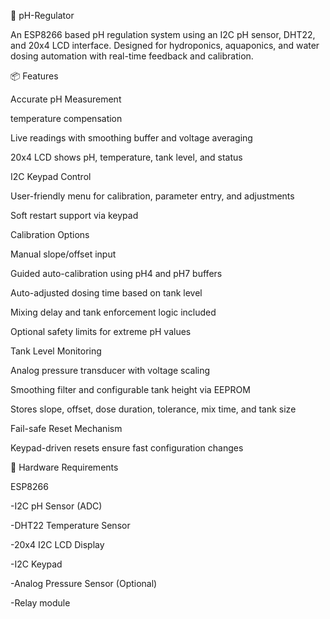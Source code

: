 🌿 pH-Regulator


An ESP8266 based pH regulation system using an I2C pH sensor, DHT22, and 20x4 LCD interface. Designed for hydroponics, aquaponics, and water dosing automation with real-time feedback and calibration.


📦 Features


Accurate pH Measurement

temperature compensation

Live readings with smoothing buffer and voltage averaging

20x4 LCD shows pH, temperature, tank level, and status

I2C Keypad Control

User-friendly menu for calibration, parameter entry, and adjustments

Soft restart support via keypad

Calibration Options

Manual slope/offset input

Guided auto-calibration using pH4 and pH7 buffers

Auto-adjusted dosing time based on tank level

Mixing delay and tank enforcement logic included

Optional safety limits for extreme pH values

Tank Level Monitoring

Analog pressure transducer with voltage scaling

Smoothing filter and configurable tank height via EEPROM

Stores slope, offset, dose duration, tolerance, mix time, and tank size

Fail-safe Reset Mechanism

Keypad-driven resets ensure fast configuration changes



🔧 Hardware Requirements


ESP8266

-I2C pH Sensor (ADC)

-DHT22 Temperature Sensor

-20x4 I2C LCD Display

-I2C Keypad 

-Analog Pressure Sensor (Optional)

-Relay module
